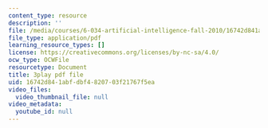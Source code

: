 ```yaml
---
content_type: resource
description: ''
file: /media/courses/6-034-artificial-intelligence-fall-2010/16742d841abfdbf4820703f21767f5ea_leXa7EKUPFk.pdf
file_type: application/pdf
learning_resource_types: []
license: https://creativecommons.org/licenses/by-nc-sa/4.0/
ocw_type: OCWFile
resourcetype: Document
title: 3play pdf file
uid: 16742d84-1abf-dbf4-8207-03f21767f5ea
video_files:
  video_thumbnail_file: null
video_metadata:
  youtube_id: null
---
```


